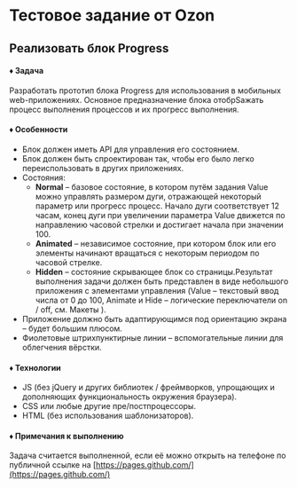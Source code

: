 # Тестовое задание от Ozon

## Реализовать блок Progress

#### ♦ Задача

Разработать прототип блока Progress для использования в мобильных web-приложениях.
Основное предназначение блока отобрSажать процесс выполнения процессов и их прогресс
выполнения.

#### ♦ Особенности

- Блок должен иметь API для управления его состоянием.
- Блок должен быть спроектирован так, чтобы его было легко переиспользовать в
  других приложениях.
- Состояния:
  - **Normal** – базовое состояние, в котором путём задания Value можно управлять размером дуги, отражающей некоторый параметр или прогресс процесс. Начало дуги соответствует 12 часам, конец дуги при увеличении параметра Value движется по направлению часовой стрелки и достигает начала при значении 100.
  - **Animated** – независимое состояние, при котором блок или его элементы начинают вращаться с некоторым периодом по часовой стрелке.
  - **Hidden** – состояние скрывающее блок со страницы.Результат выполнения задачи должен быть представлен в виде небольшого приложения с элементами управления (Value – текстовый ввод числа от 0 до 100, Animate и Hide – логические переключатели on / off, см. Макеты ).
- Приложение должно быть адаптирующимся под ориентацию экрана – будет большим плюсом.
- Фиолетовые штрихпунктирные линии – вспомогательные линии для облегчения вёрстки.

#### ♦ Технологии

- JS (без jQuery и других библиотек / фреймворков, упрощающих и дополняющих функциональность окружения браузера).
- CSS или любые другие пре/постпроцессоры.
- HTML (без использования шаблонизаторов).

#### ♦ Примечания к выполнению

Задача считается выполненной, если её можно открыть на телефоне по публичной ссылке на [https://pages.github.com/](https://pages.github.com/)
